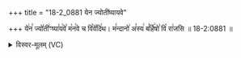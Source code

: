 +++
title = "18-2_0881 येन ज्योतींष्यायवे"

+++
ये꣢न꣣ ज्यो꣡ती꣢ꣳष्या꣣य꣢वे꣣ म꣡न꣢वे च वि꣣वे꣡दि꣢थ। म꣣न्दानो꣢ अ꣣स्य꣢ ब꣣र्हि꣢षो꣣ वि꣡ रा꣢जसि ॥ 18-2:0881 ॥

<details><summary>विस्वर-मूलम् (VC)</summary>

येन ज्योतीꣳष्यायवे मनवे च विवेदिथ । मन्दानो अस्य बर्हिषो वि राजसि ॥८८१॥
</details>